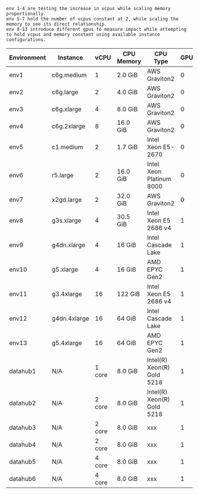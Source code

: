 ```angular2html
env 1-4 are testing the increase in vcpus while scaling memory proportionally.
env 5-7 hold the number of vcpus constant at 2, while scaling the memory to see its direct relationship.
env 8-13 introduce different gpus to measure impact while attempting to hold vcpus and memory constant using available instance configurations.
```

| Environment | Instance     | vCPU | CPU Memory | CPU Type                 | GPU | GPU Memory | GPU Type         | done |
|-------------|--------------|------|------------|--------------------------|-----|------------|------------------|------|
| env1        | c6g.medium   | 1    | 2.0 GiB    | AWS Graviton2            | 0   | N/A        | N/A              ||
| env2        | c6g.large    | 2    | 4.0 GiB    | AWS Graviton2            | 0   | N/A        | N/A              ||
| env3        | c6g.xlarge   | 4    | 8.0 GiB    | AWS Graviton2            | 0   | N/A        | N/A              ||
| env4        | c6g.2xlarge  | 8    | 16.0 GiB   | AWS Graviton2            | 0   | N/A        | N/A              ||
| env5        | c1.medium    | 2    | 1.7 GiB    | Intel Xeon E5-2670       | 0   | N/A        | N/A              ||
| env6        | r5.large     | 2    | 16.0 GiB   | Intel Xeon Platinum 8000 | 0   | N/A        | N/A              ||
| env7        | x2gd.large   | 2    | 32.0 GiB   | AWS Graviton2            | 0   | N/A        | N/A              ||
| env8        | g3s.xlarge	  | 4    | 30.5	GiB   | Intel Xeon E5 2686 v4    | 1   | 8 GiB      | NVIDIA Tesla M60 ||
| env9        | g4dn.xlarge  | 4    | 16 GiB     | Intel Cascade Lake       | 1   | 16 GiB     | NVIDIA T4        ||
| env10       | g5.xlarge    | 4    | 16 GiB     | AMD EPYC Gen2            | 1   | 24 GiB     | NVIDIA A10G      ||
| env11       | g3.4xlarge	  | 16   | 122 GiB    | Intel Xeon E5 2686 v4    | 1   | 8 GiB      | NVIDIA Tesla M60 ||
| env12       | g4dn.4xlarge | 16   | 64 GiB     | Intel Cascade Lake       | 1   | 16 GiB     | NVIDIA T4        ||
| env13       | g5.4xlarge   | 16   | 64 GiB     | AMD EPYC Gen2            | 1   | 24 GiB     | NVIDIA A10G      ||
| datahub1       | N/A   | 1 core    | 8.0 GiB    | Intel(R) Xeon(R) Gold 5218          | 1   | N/A        | 2080ti        |1 trial|
| datahub2      | N/A   | 2 core    | 8.0 GiB    | Intel(R) Xeon(R) Gold 5218            | 1   | N/A        | 2080ti          |1 trial|
| datahub3       | N/A   | 2 core    | 8.0 GiB    | xxx            | 1   | N/A        | 2080ti        ||
| datahub4      | N/A   | 2 core    | 8.0 GiB    | xxx          | 1   | N/A        | a5000          ||
| datahub5       | N/A   | 4 core    | 8.0 GiB    | xxx            | 1   | N/A        | 2080ti        ||
| datahub6      | N/A   | 4 core    | 8.0 GiB    | xxx          | 1   | N/A        | a5000          ||
